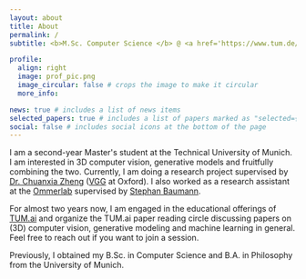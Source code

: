 ```yaml
---
layout: about
title: About
permalink: /
subtitle: <b>M.Sc. Computer Science </b> @ <a href='https://www.tum.de/en/'>TUM</a>

profile:
  align: right
  image: prof_pic.png
  image_circular: false # crops the image to make it circular
  more_info: 

news: true # includes a list of news items
selected_papers: true # includes a list of papers marked as "selected={true}"
social: false # includes social icons at the bottom of the page
---
```


I am a second-year Master's student at the Technical University of Munich. I am interested in 3D computer vision, generative models and fruitfully combining the two. Currently, I am doing a research project supervised by [Dr. Chuanxia Zheng](https://chuanxiaz.com/) ([VGG](https://www.robots.ox.ac.uk/~vgg/) at Oxford). I also worked as a research assistant at the [Ommerlab](https://ommer-lab.com/) supervised by [Stephan Baumann](https://stefan-baumann.eu/).

For almost two years now, I am engaged in the educational offerings of [TUM.ai](https://tum-ai.com/) and organize the TUM.ai paper reading circle discussing papers on (3D) computer vision, generative modeling and machine learning in general. Feel free to reach out if you want to join a session.

Previously, I obtained my B.Sc. in Computer Science and B.A. in Philosophy from the University of Munich.
